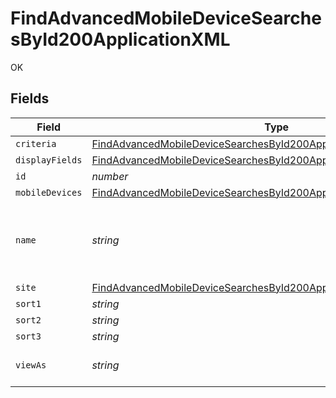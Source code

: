 # FindAdvancedMobileDeviceSearchesById200ApplicationXML

OK


## Fields

| Field                                                                                                                                                                 | Type                                                                                                                                                                  | Required                                                                                                                                                              | Description                                                                                                                                                           | Example                                                                                                                                                               |
| --------------------------------------------------------------------------------------------------------------------------------------------------------------------- | --------------------------------------------------------------------------------------------------------------------------------------------------------------------- | --------------------------------------------------------------------------------------------------------------------------------------------------------------------- | --------------------------------------------------------------------------------------------------------------------------------------------------------------------- | --------------------------------------------------------------------------------------------------------------------------------------------------------------------- |
| `criteria`                                                                                                                                                            | [FindAdvancedMobileDeviceSearchesById200ApplicationXMLCriteria](../../models/operations/findadvancedmobiledevicesearchesbyid200applicationxmlcriteria.md)[]           | :heavy_minus_sign:                                                                                                                                                    | N/A                                                                                                                                                                   |                                                                                                                                                                       |
| `displayFields`                                                                                                                                                       | [FindAdvancedMobileDeviceSearchesById200ApplicationXMLDisplayFields](../../models/operations/findadvancedmobiledevicesearchesbyid200applicationxmldisplayfields.md)[] | :heavy_minus_sign:                                                                                                                                                    | N/A                                                                                                                                                                   |                                                                                                                                                                       |
| `id`                                                                                                                                                                  | *number*                                                                                                                                                              | :heavy_minus_sign:                                                                                                                                                    | N/A                                                                                                                                                                   | 1                                                                                                                                                                     |
| `mobileDevices`                                                                                                                                                       | [FindAdvancedMobileDeviceSearchesById200ApplicationXMLMobileDevices](../../models/operations/findadvancedmobiledevicesearchesbyid200applicationxmlmobiledevices.md)[] | :heavy_minus_sign:                                                                                                                                                    | N/A                                                                                                                                                                   |                                                                                                                                                                       |
| `name`                                                                                                                                                                | *string*                                                                                                                                                              | :heavy_check_mark:                                                                                                                                                    | Name of the advanced mobile device search                                                                                                                             | Advanced Search Name                                                                                                                                                  |
| `site`                                                                                                                                                                | [FindAdvancedMobileDeviceSearchesById200ApplicationXMLSite](../../models/operations/findadvancedmobiledevicesearchesbyid200applicationxmlsite.md)                     | :heavy_minus_sign:                                                                                                                                                    | N/A                                                                                                                                                                   |                                                                                                                                                                       |
| `sort1`                                                                                                                                                               | *string*                                                                                                                                                              | :heavy_minus_sign:                                                                                                                                                    | N/A                                                                                                                                                                   |                                                                                                                                                                       |
| `sort2`                                                                                                                                                               | *string*                                                                                                                                                              | :heavy_minus_sign:                                                                                                                                                    | N/A                                                                                                                                                                   |                                                                                                                                                                       |
| `sort3`                                                                                                                                                               | *string*                                                                                                                                                              | :heavy_minus_sign:                                                                                                                                                    | N/A                                                                                                                                                                   |                                                                                                                                                                       |
| `viewAs`                                                                                                                                                              | *string*                                                                                                                                                              | :heavy_minus_sign:                                                                                                                                                    | N/A                                                                                                                                                                   | Standard Web Page                                                                                                                                                     |